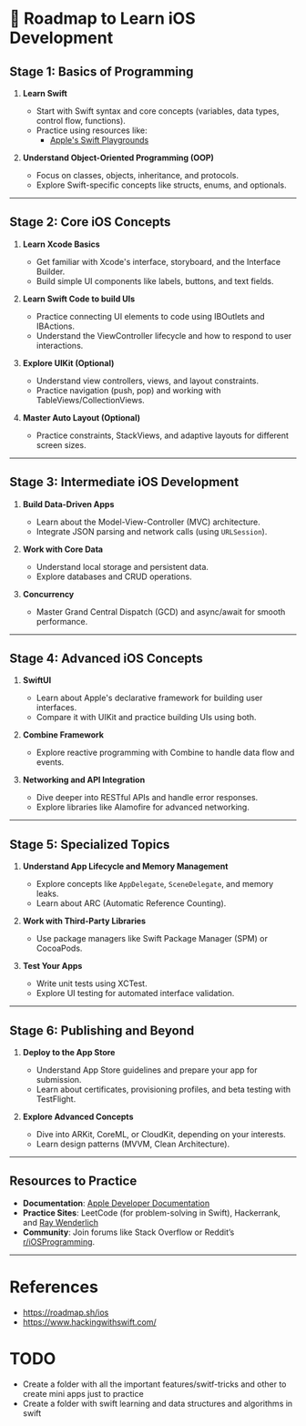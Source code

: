 
# 📍 **Roadmap to Learn iOS Development**

## **Stage 1: Basics of Programming**
1. **Learn Swift**
   - Start with Swift syntax and core concepts (variables, data types, control flow, functions).
   - Practice using resources like:
     - [Apple's Swift Playgrounds](https://developer.apple.com/swift-playgrounds/)

2. **Understand Object-Oriented Programming (OOP)**
   - Focus on classes, objects, inheritance, and protocols.
   - Explore Swift-specific concepts like structs, enums, and optionals.

---

## **Stage 2: Core iOS Concepts**
1. **Learn Xcode Basics**
   - Get familiar with Xcode's interface, storyboard, and the Interface Builder.
   - Build simple UI components like labels, buttons, and text fields.

2. **Learn Swift Code to build UIs**
    - Practice connecting UI elements to code using IBOutlets and IBActions.
    - Understand the ViewController lifecycle and how to respond to user interactions.

3. **Explore UIKit (Optional)**
   - Understand view controllers, views, and layout constraints.
   - Practice navigation (push, pop) and working with TableViews/CollectionViews.

4. **Master Auto Layout (Optional)**
   - Practice constraints, StackViews, and adaptive layouts for different screen sizes.

---

## **Stage 3: Intermediate iOS Development**
1. **Build Data-Driven Apps**
   - Learn about the Model-View-Controller (MVC) architecture.
   - Integrate JSON parsing and network calls (using `URLSession`).

2. **Work with Core Data**
   - Understand local storage and persistent data.
   - Explore databases and CRUD operations.

3. **Concurrency**
   - Master Grand Central Dispatch (GCD) and async/await for smooth performance.

---

## **Stage 4: Advanced iOS Concepts**
1. **SwiftUI**
   - Learn about Apple's declarative framework for building user interfaces.
   - Compare it with UIKit and practice building UIs using both.

2. **Combine Framework**
   - Explore reactive programming with Combine to handle data flow and events.

3. **Networking and API Integration**
   - Dive deeper into RESTful APIs and handle error responses.
   - Explore libraries like Alamofire for advanced networking.

---

## **Stage 5: Specialized Topics**
1. **Understand App Lifecycle and Memory Management**
   - Explore concepts like `AppDelegate`, `SceneDelegate`, and memory leaks.
   - Learn about ARC (Automatic Reference Counting).

2. **Work with Third-Party Libraries**
   - Use package managers like Swift Package Manager (SPM) or CocoaPods.

3. **Test Your Apps**
   - Write unit tests using XCTest.
   - Explore UI testing for automated interface validation.

---

## **Stage 6: Publishing and Beyond**
1. **Deploy to the App Store**
   - Understand App Store guidelines and prepare your app for submission.
   - Learn about certificates, provisioning profiles, and beta testing with TestFlight.

2. **Explore Advanced Concepts**
   - Dive into ARKit, CoreML, or CloudKit, depending on your interests.
   - Learn design patterns (MVVM, Clean Architecture).

---

## **Resources to Practice**
- **Documentation**: [Apple Developer Documentation](https://developer.apple.com/documentation/)
- **Practice Sites**: LeetCode (for problem-solving in Swift), Hackerrank, and [Ray Wenderlich](https://www.raywenderlich.com/ios)
- **Community**: Join forums like Stack Overflow or Reddit’s [r/iOSProgramming](https://www.reddit.com/r/iOSProgramming/).

---

# References

- https://roadmap.sh/ios
- https://www.hackingwithswift.com/

# TODO

- Create a folder with all the important features/switf-tricks and other to create mini apps just to practice
- Create a folder with swift learning and data structures and algorithms in swift